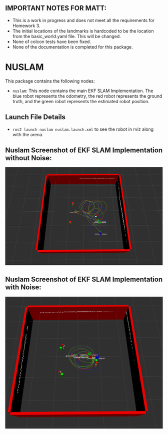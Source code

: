## IMPORTANT NOTES FOR MATT:
* This is a work in progress and does not meet all the requirements for Homework 3. 
* The initial locations of the landmarks is hardcoded to be the location from the basic_world.yaml file. This will be changed. 
* None of colcon tests have been fixed. 
* None of the documentation is completed for this package.

# NUSLAM
This package contains the following nodes: 
* `nuslam`: This node contains the main EKF SLAM Implementation. The blue robot represents the odometry, the red robot represents the ground truth, and the green robot represents the estimated robot position.

## Launch File Details
* `ros2 launch nuslam nuslam.launch.xml` to see the robot in rviz along with the arena.

## Nuslam Screenshot of EKF SLAM Implementation without Noise:
![](images/EFK_screenshot.png)

## Nuslam Screenshot of EKF SLAM Implementation with Noise:
![](images/EKF_screenshot_with_noise.png)